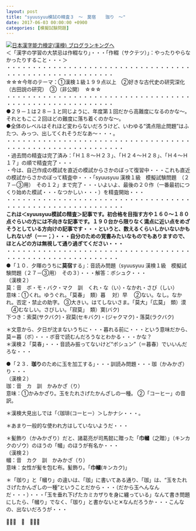 ```yaml
---
layout: post
title: "syuusyuu模試の精査３　～　莫宿 　 珈り　～"
date: 2017-06-03 00:00:00 +0900
categories: [模擬試験問題]
---
```


[![](/syuusyuu9701/assets/images/syuusyuu模試の精査３-～-莫宿-珈り-～-br_c_3028_1.gif)](http://blog.with2.net/link.php?1659096:3028 "日本漢字能力検定(漢検) ブログランキングへ")[日本漢字能力検定(漢検) ブログランキングへ](http://blog.with2.net/link.php?1659096:3028)  
＜「漢字の学習の大禁忌は作輟なり」・・・「作輟（サクテツ）」：やったりやらなかったりすること・・・＞  
・・・・・・・・・・・・・・・・・・・・・・・・・・・・・・・・・・・・・・・・・・・・・・・・・・・・・・・・・  
☆☆☆今年のテーマ：①漢検１級１９９点以上　②好きな古代史の研究深化（古田説の研究）　③（非公開）　☆☆☆　　  
・・・・・・・・・・・・・・・・・・・・・・・・・・・・・・・・・・・・・・・・・・・・・・・・・・・・・・・・・  
●２９－１は２８－１と同じように、年度第１回だから高難度になるのかな～。それともここ２回ほどの難度に落ち着くのかな～。  
●全体のレベルはそれほど変わらないだろうけど、いわゆる“満点阻止問題”はふたつ、みっつ、出してくれそうだなあ～・・・。  
・・・・・・・・・・・・・・・・・・・・・・・・・・・・・・・・・・・・・・・・・・・・・・・・・・・・・・・・・・・  
・過去問の精査は完了済み：「Ｈ１８～Ｈ２３」、「Ｈ２４～Ｈ２８」、「Ｈ４～Ｈ１７」の順で精査完了・・・  
・今は、自己作成の模試を直近の模試からさかのぼって復習中・・・これも直近の模試からさかのぼって精査中・・・「syuusyuu 漢検１級　模擬試験問題　（２７－③用）　その１２」まで完了・・・いよいよ、最後の２０作（一番最初につくり始めた模試・・・なつかしい・・・）を精査開始・・・  
・・・・・・・・・・・・・・・・・・・・・・・・・・・・・・・・・・・・・・・・・・・・・・・・・・・・・・・・・・・  
**これは＜syuusyuu模試の精査＞記事です。初合格を目指す方や１６０～１８０点ぐらいの方には不向きな記事です。１９０台から限りなく満点に近い点をめざそうとしている方向けの記事です・・・というと、数えるくらいしかいないかもしれないが（ーー；）・・・自分のための覚書みたいなものでもありますので、ほとんどの方は無視して通り過ぎてください・・・**  
・・・・・・・・・・・・・・・・・・・・・・・・・・・・・・・・・・・・・・・・・・・・・・・・・・・・・・・・・・  
●「１０．夕暉のうちに**莫宿**する」：音読み問題（syuusyuu 漢検１級　模擬試験問題（２７－③用）　その３）・・・解答：ボシュク・・・  
（漢検２）  
莫：音　ボ・モ・バク・マク　訓　くれ・な（い）・なかれ・さび（しい）  
意味：①くれ。ゆうぐれ。「莫春」　類）暮　 対）早　 ②ない。なし。なかれ。否定・禁止の助字。 ③大きい。はてしないさま。「莫大」「広莫」　類）漠 　④むなしい。さびしい。「寂莫」　類）寞(バク)  
下つき：索莫(サクバク)・寂莫(セキバク)・(ジャクマク)・落莫(ラクバク)  
  
＊文意から、夕日が沈まないうちに・・・暮れる前に・・・という意味だから、莫＝暮（ボ）・・・ボ音で読むんだろうなとわかる・・・かな？  
＊漢検２「莫春」・・・音読み振ってないけど“ボシュン”（＝暮春）でいいんだろな・・・  
  
●「２３．**珈り**のために玉を加工する」・・・訓読み問題・・・珈（かみかざ）り・・・  
（漢検２）  
珈：音　カ　訓　かみかざ（り）  
意味：①かみかざり。玉をたれさげたかんざしの一種。 ②「コーヒー」の音訳。  
  
＊漢検大見出しでは「〈珈琲(コーヒー）＞しかナシ・・・。  
  
＊あまり一般的な使われ方はしていないようだ・・・  
  
＊髪飾り（かみかざり）だと、諸葛亮が司馬懿に贈った「**巾幗**（之贈）」（キンカクのゾウ）のほうの「幗」のほうが有名か・・・  
（漢検２）  
幗：音　カク　訓　かみかざ（り）  
意味：女性が髪を包む布。髪飾り。「**巾幗**(キンカク)」  
  
＊「珈り」と「幗り」の違いは、「珈」に書いてある通り、「珈」は、“玉をたれさげたかんざしの一種”ということだから・・・（だから玉へんなんだ・・・）・・・「玉を垂れ下げたカミカザりを身に纏っている」なんて書き問題にしたら、「幗り」でなく、「珈り」と書かないと✕なんだろうか・・・こんなの、出ないだろうが・・・  
  
👋👋👋　🐔　👋👋👋